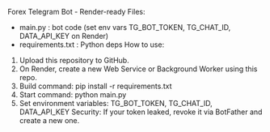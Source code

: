 Forex Telegram Bot - Render-ready
Files:
- main.py : bot code (set env vars TG_BOT_TOKEN, TG_CHAT_ID, DATA_API_KEY on Render)
- requirements.txt : Python deps
How to use:
1) Upload this repository to GitHub.
2) On Render, create a new Web Service or Background Worker using this repo.
3) Build command: pip install -r requirements.txt
4) Start command: python main.py
5) Set environment variables: TG_BOT_TOKEN, TG_CHAT_ID, DATA_API_KEY
Security: If your token leaked, revoke it via BotFather and create a new one.
